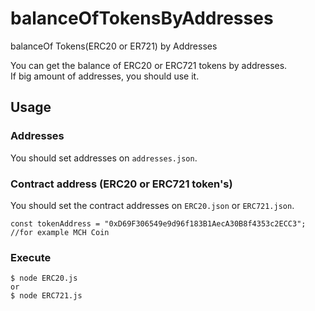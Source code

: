 # balanceOfTokensByAddresses
balanceOf Tokens(ERC20 or ER721) by Addresses

You can get the balance of ERC20 or ERC721 tokens by addresses.  
If big amount of addresses, you should use it.  

## Usage

### Addresses
You should set addresses on `addresses.json`.

### Contract address (ERC20 or ERC721 token's)
You should set the contract addresses on `ERC20.json` or `ERC721.json`.
```
const tokenAddress = "0xD69F306549e9d96f183B1AecA30B8f4353c2ECC3"; //for example MCH Coin
```

### Execute
```
$ node ERC20.js
or
$ node ERC721.js
```
